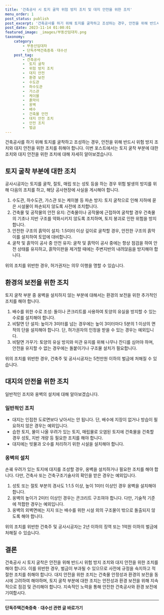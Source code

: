 ```yaml
---
title: '건축공사 시 토지 굴착 위험 방지 조치 및 대지 안전을 위한 조치'
menu_order: 1
post_status: publish
post_excerpt: '건축공사를 하기 위해 토지를 굴착하고 조성하는 경우, 안전을 위해 반드시 위험 방지 조치와 대지 안전을 위한 조치를 취해야 합니다. 이번 포스트에서는 토지 굴착 부분에 대한 조치와 대지 안전을 위한 조치에 대해 자세히 알아보겠습니다.'
post_date: 2023-11-14 01:00:01
featured_image: _images/부동산임대차.png
taxonomy:
    category:
        - 부동산임대차
        - 단독주택건축증축ㆍ대수선
    post_tag:
        - 건축공사
        -  토지 굴착
        -  위험 방지 조치
        -  대지 안전
        -  환경 보전
        -  수도관
        -  하수도관
        -  가스관
        -  케이블
        -  흙막이
        -  옹벽
        -  배수
        -  건축물 안전
        -  대지 안전 조치
        -  안전 조치
        -  벌금
---
```



건축공사를 하기 위해 토지를 굴착하고 조성하는 경우, 안전을 위해 반드시 위험 방지 조치와 대지 안전을 위한 조치를 취해야 합니다. 이번 포스트에서는 토지 굴착 부분에 대한 조치와 대지 안전을 위한 조치에 대해 자세히 알아보겠습니다.

## 토지 굴착 부분에 대한 조치

공사시공자는 토지를 굴착, 절토, 매립 또는 성토 등을 하는 경우 위험 발생의 방지를 위해 다음의 조치를 하고, 해당 공사현장에 사실을 게시해야 합니다.

1. 수도관, 하수도관, 가스관 또는 케이블 등 파손 방지: 토지 굴착으로 인해 지하에 묻은 시설물이 파손되지 않도록 사전에 조치합니다.
2. 건축물 및 공작물의 안전 유지: 건축물이나 공작물에 근접하여 굴착할 경우 건축물의 기초나 지반 구조를 약화시키지 않도록 조치하며, 토지 붕괴로 인한 위험을 방지합니다.
3. 안전한 구조의 흙막이 설치: 1.5미터 이상 깊이로 굴착할 경우, 안전한 구조의 흙막이를 설치하여 토압에 대비합니다.
4. 굴착 및 흙막이 공사 중 안전 유지: 굴착 및 흙막이 공사 중에는 항상 점검을 하여 안전 상태를 유지하고, 흙막이판을 제거할 때에는 주변지반의 내려앉음을 방지해야 합니다.

위의 조치를 위반한 경우, 허가권자는 의무 이행을 명할 수 있습니다.

## 환경의 보전을 위한 조치

토지 굴착 부분 중 옹벽을 설치하지 않는 부분에 대해서는 환경의 보전을 위한 추가적인 조치를 해야 합니다.

1. 배수를 위한 수로 조성: 돌이나 콘크리트를 사용하여 토양의 유실을 방지할 수 있는 수로를 설치해야 합니다.
2. 비탈면 단 설치: 높이가 3미터를 넘는 경우에는 높이 3미터마다 5분의 1 이상의 면적의 단을 설치해야 합니다. 단, 허가권자의 인정을 받을 수 있는 경우는 예외입니다.
3. 비탈면 가꾸기: 토양의 유실 방지와 미관 유지를 위해 나무나 잔디를 심어야 하며, 안전을 유지할 수 없는 경우에는 돌붙이기나 구조물 설치가 필요합니다.

위의 조치를 위반한 경우, 건축주 및 공사시공자는 5천만원 이하의 벌금에 처해질 수 있습니다.

## 대지의 안전을 위한 조치

일반적인 조치와 옹벽의 설치에 대해 알아보겠습니다.

### 일반적인 조치

- 대지는 인접한 도로면보다 낮아서는 안 됩니다. 단, 배수에 지장이 없거나 방습이 필요하지 않은 경우는 예외입니다.
- 습한 토지, 물이 나올 우려가 있는 토지, 매립물로 오염된 토지에 건축물을 건축할 경우 성토, 지반 개량 등 필요한 조치를 해야 합니다.
- 대지에는 빗물과 오수를 처리하기 위한 시설을 설치해야 합니다.

### 옹벽의 설치

손궤 우려가 있는 토지에 대지를 조성할 경우, 옹벽을 설치하거나 필요한 조치를 해야 합니다. 다만, 건축사 또는 건축구조기술사의 확인을 받은 경우는 예외입니다.

1. 성토 또는 절토 부분의 경사도 1:1.5 이상, 높이 1미터 이상인 경우 옹벽을 설치해야 합니다.
2. 옹벽의 높이가 2미터 이상인 경우는 콘크리트 구조여야 합니다. 다만, 기술적 기준에 적합한 경우는 예외입니다.
3. 옹벽의 외벽면에는 지지 또는 배수를 위한 시설 외의 구조물이 밖으로 돌출되지 않도록 해야 합니다.

위의 조치를 위반한 건축주 및 공사시공자는 2년 이하의 징역 또는 1억원 이하의 벌금에 처해질 수 있습니다.

## 결론

건축공사 시 토지 굴착은 안전을 위해 반드시 위험 방지 조치와 대지 안전을 위한 조치를 해야 합니다. 이를 위반한 경우, 벌금이 부과될 수 있으므로 사전에 규정을 숙지하고 적절한 조치를 취해야 합니다. 대지 안전을 위한 조치는 건축물 안정성과 환경의 보전을 동시에 고려하여 해야하며, 토지 굴착 부분에 대한 조치는 안전성과 환경 보전을 위해 지속적으로 점검 및 관리해야 합니다. 지속적인 노력을 통해 안전한 건축공사와 환경 보전에 기여합시다.
<!-- wp:separator -->
<hr class="wp-block-separator has-alpha-channel-opacity"/>
<!-- /wp:separator -->

<!-- wp:group {"backgroundColor":"base","layout":{"type":"constrained"}} -->
<div class="wp-block-group has-base-background-color has-background"><!-- wp:paragraph {"align":"center","fontSize":"medium"} -->
<p class="has-text-align-center has-large-font-size"><strong>단독주택건축증축ㆍ대수선 관련 글 바로가기</strong></p>
<!-- /wp:paragraph -->


<!-- wp:latest-posts
{"categories":[{"id":22770,"count":19,"description":"","link":"https://uknowlaw.com/category/%eb%8b%a8%eb%8f%85%ec%a3%bc%ed%83%9d%ea%b1%b4%ec%b6%95%ec%a6%9d%ec%b6%95%e3%86%8d%eb%8c%80%ec%88%98%ec%84%a0/","name":"단독주택건축증축ㆍ대수선","slug":"단독주택건축증축ㆍ대수선","taxonomy":"category","parent":0,"meta":[],"_links":{"self":[{"href":"https://uknowlaw.com/wp-json/wp/v2/categories/22770"}],"collection":[{"href":"https://uknowlaw.com/wp-json/wp/v2/categories"}],"about":[{"href":"https://uknowlaw.com/wp-json/wp/v2/taxonomies/category"}],"wp:post_type":[{"href":"https://uknowlaw.com/wp-json/wp/v2/posts?categories=22770"}],"curies":[{"name":"wp","href":"https://api.w.org/{rel}","templated":true}]}}],"postsToShow":100,"excerptLength":28,"postLayout":"grid","columns":2,"featuredImageAlign":"left","featuredImageSizeSlug":"large","fontSize":"small"} /--></div>
<!-- /wp:group -->